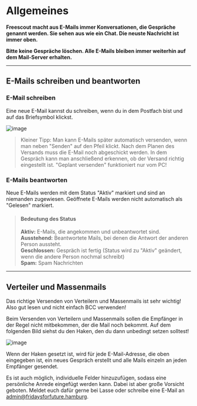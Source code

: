 # Allgemeines

**Freescout macht aus E-Mails immer Konversationen, die Gespräche genannt werden. Sie sehen aus wie ein Chat. Die neuste Nachricht ist immer oben.**

**Bitte keine Gespräche löschen. Alle E-Mails bleiben immer weiterhin auf dem Mail-Server erhalten.**

---

## E-Mails schreiben und beantworten
### E-Mail schreiben
Eine neue E-Mail kannst du schreiben, wenn du in dem Postfach bist und auf das Briefsymbol klickst.

![image](https://github.com/lasseveenliese/mdbook/assets/129764721/424fdb17-13c6-4989-95f3-30d2a611eeed)

> Kleiner Tipp: Man kann E-Mails später automatisch versenden, wenn man neben "Senden" auf den Pfeil klickt. Nach dem Planen des Versands muss die E-Mail noch abgeschickt werden. In dem Gespräch kann man anschließend erkennen, ob der Versand richtig eingestellt ist. "Geplant versenden" funktioniert nur vom PC!

### E-Mails beantworten
Neue E-Mails werden mit dem Status "Aktiv" markiert und sind an niemanden zugewiesen. Geöffnete E-Mails werden nicht automatisch als "Gelesen" markiert.

> #### Bedeutung des Status
> **Aktiv:** E-Mails, die angekommen und unbeantwortet sind. \
> **Ausstehend:** Beantwortete Mails, bei denen die Antwort der anderen Person aussteht. \
> **Geschlossen:** Gespräch ist fertig (Status wird zu "Aktiv" geändert, wenn die andere Person nochmal schreibt) \
> **Spam:** Spam Nachrichten

---

## Verteiler und Massenmails
Das richtige Versenden von Verteilern und Massenmails ist sehr wichtig! Also gut lesen und nicht einfach BCC verwenden!

Beim Versenden von Verteilern und Massenmails sollen die Empfänger in der Regel nicht mitbekommen, der die Mail noch bekommt. Auf dem folgenden Bild siehst du den Haken, den du dann unbedingt setzen solltest!

![image](https://github.com/lasseveenliese/mdbook/assets/129764721/3fb7f25b-f757-4449-8ad8-bab3629bb4e0)

Wenn der Haken gesetzt ist, wird für jede E-Mail-Adresse, die oben eingegeben ist, ein neues Gespräch erstellt und alle Mails einzeln an jeden Empfänger gesendet.

Es ist auch möglich, individuelle Felder hinzuzufügen, sodass eine persönliche Anrede eingefügt werden kann. Dabei ist aber große Vorsicht geboten. Meldet euch dafür gerne bei Lasse oder schreibe eine E-Mail an admin@fridaysforfuture.hamburg.

